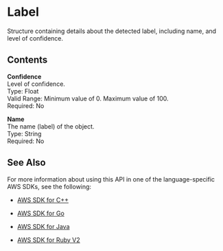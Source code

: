 # Label<a name="API_Label"></a>

Structure containing details about the detected label, including name, and level of confidence\.

## Contents<a name="API_Label_Contents"></a>

 **Confidence**   
Level of confidence\.  
Type: Float  
Valid Range: Minimum value of 0\. Maximum value of 100\.  
Required: No

 **Name**   
The name \(label\) of the object\.  
Type: String  
Required: No

## See Also<a name="API_Label_SeeAlso"></a>

For more information about using this API in one of the language\-specific AWS SDKs, see the following:

+  [AWS SDK for C\+\+](http://docs.aws.amazon.com/goto/SdkForCpp/rekognition-2016-06-27/Label) 

+  [AWS SDK for Go](http://docs.aws.amazon.com/goto/SdkForGoV1/rekognition-2016-06-27/Label) 

+  [AWS SDK for Java](http://docs.aws.amazon.com/goto/SdkForJava/rekognition-2016-06-27/Label) 

+  [AWS SDK for Ruby V2](http://docs.aws.amazon.com/goto/SdkForRubyV2/rekognition-2016-06-27/Label) 